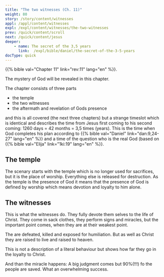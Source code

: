 ```yaml
---
title: "The two witnesses (Ch. 11)"
weight: 80
story: /story/content/witnesses
appl: /appl/content/witnesses
expl: /expl/content/witnesses/the-two-witnesses
prev: /quick/content/scroll
next: /quick/content/jesus
deeper:
    - name: The secret of the 3,5 years
      link:  /expl/bible/daniel/the-secret-of-the-3-5-years
docType: quick
---
```


{{% bible val="Chapter 11" link="rev:11" lang="en" %}}.

The mystery of God will be revealed in this chapter. 

The chapter consists of three parts
- the temple
- the two witnesses
- the aftermath and revelation of Gods presence

and this is all covered (the next three chapters) but a strange timeslot which is identical and describes the time from Jesus first coming to his second coming: 1260 days = 42 months = 3,5 times (years). This is the time when God completes his plan according to {{% bible val="Daniel" link="dan:9,24-27" lang="en" %}} and a time of the question who is the real God (based on {{% bible val="Elija" link="1ki:19" lang="en" %}}.

## The temple

The scenary starts with the temple which is no longer used for sacrifices, but it is the place of worship. Everything else is released for destruction. As the temple is the presence of God it means that the presence of God is defined by worship which means devotion and loyalty to him alone.

## The witnesses

This is what the witnesses do. They fully devote them selves to the life of Christ. They come in sack clothes, they perform signs and miracles, but the important point comes, when they are at their weakest point.

The are defeated, killed and exposed for humiliation. But as well as Christ they are raised to live and raised to heaven. 

This is not a description of a literal behaviour but shows how far they go in the loyalty to Christ.

And than the miracle happens: A big judgment comes but 90%(!!!) fo the people are saved. What an overwhelming success.
